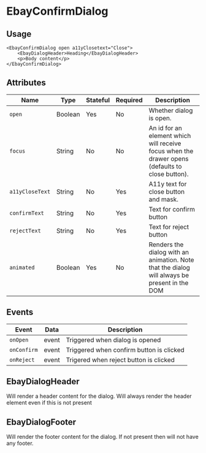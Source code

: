 # EbayConfirmDialog

## Usage

```react
<EbayConfirmDialog open a11yClosetext="Close">
    <EbayDialogHeader>Heading</EbayDialogHeader>
    <p>Body content</p>
</EbayConfirmDialog>
```

## Attributes

Name | Type | Stateful | Required | Description
--- | --- | --- | --- | ---
`open` | Boolean | Yes | No | Whether dialog is open.
`focus` | String | No | No | An id for an element which will receive focus when the drawer opens (defaults to close button).
`a11yCloseText` | String | No | Yes | A11y text for close button and mask.
`confirmText` | String  | No       | Yes      | Text for confirm button |
`rejectText`  | String  | No       | Yes      | Text for reject button  |
`animated` | Boolean | Yes | No | Renders the dialog with an animation. Note that the dialog will always be present in the DOM

## Events

Event | Data  | Description
--- |-------| ---
`onOpen` | event | Triggered when dialog is opened
`onConfirm` | event | Triggered when confirm button is clicked
`onReject` | event | Trigered when reject button is clicked

## EbayDialogHeader
Will render a header content for the dialog. Will always render the header element even if this is not present

## EbayDialogFooter
Will render the footer content for the dialog. If not present then will not have any footer.
